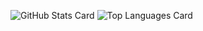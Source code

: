 ![GitHub Stats Card](https://github-readme-stats.vercel.app/api?username=nabesuke5098)
![Top Languages Card](https://github-readme-stats.vercel.app/api/top-langs/?username=nabesuke5098)

